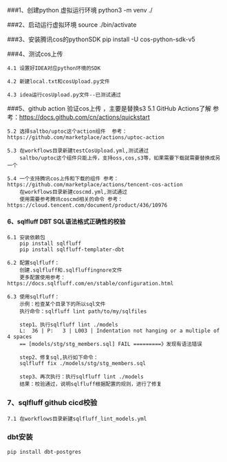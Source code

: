 
###1、创建python 虚拟运行环境
python3 -m venv ./

###2、启动运行虚拟环境
source ./bin/activate

###3、安装腾讯cos的pythonSDK
pip install -U cos-python-sdk-v5

###4、测试cos上传

    4.1 设置好IDEA对应python环境的SDK

    4.2 新建local.txt和cosUpload.py文件

    4.3 idea运行cosUpload.py文件--已测试通过

###5、github action 验证cos上传 ，主要是替换s3
    5.1 GitHub Actions了解  参考：https://docs.github.com/cn/actions/quickstart
    
    5.2 选择saltbo/uptoc这个action组件  参考：https://github.com/marketplace/actions/uptoc-action

    5.3 在workflows目录新建testCosUpload.yml,测试通过
        saltbo/uptoc这个组件只能上传，支持oss,cos,s3等，如果需要下载就需要替换成另一个

    5.4 一个支持腾讯cos上传和下载的组件 参考：https://github.com/marketplace/actions/tencent-cos-action
        在workflows目录新建coscmd.yml,测试通过
        使用需要参考腾讯coscmd相关的命令 参考：https://cloud.tencent.com/document/product/436/10976

#### 6、sqlfluff DBT SQL语法格式正确性的校验
    6.1 安装依赖包
        pip install sqlfluff
        pip install sqlfluff-templater-dbt

    6.2 配置sqlfluff：
        创建.sqlfluff和.sqlfluffingnore文件
        更多配置使用参考：https://docs.sqlfluff.com/en/stable/configuration.html

    6.3 使用sqlfluff：
        示例：检查某个目录下的所以sql文件
        执行命令：sqlfluff lint path/to/my/sqlfiles
        
        step1、执行sqlfluff lint ./models
        L:  36 | P:   3 | L003 | Indentation not hanging or a multiple of 4 spaces
        == [models/stg/stg_members.sql] FAIL =========》发现有语法错误
    
        step2、修复sql,执行如下命令：
        sqlfluff fix ./models/stg/stg_members.sql

        step3、再次执行：执行sqlfluff lint ./models   
        结果：校验通过，说明sqlfluff根据配置的规则，进行了修复

### 7、sqlfluff github cicd校验
    7.1 在workflows目录新建sqlfluff_lint_models.yml
 
### dbt安装
    pip install dbt-postgres